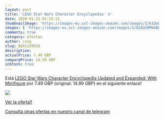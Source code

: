 ```yaml
---
layout: post
title: 'LEGO Star Wars Character Encyclopedia  U'
date: 2020-01-23 01:15:22
thumbnailImage: 'https://images-eu.ssl-images-amazon.com/images/I/61QaU9MkbBL._SL200_.jpg'
images: [ 'https://images-eu.ssl-images-amazon.com/images/I/61QaU9MkbBL._SL200_.jpg' ]
comments: true
category: ofertas
author: ring
slug: 0241195810
description:
actualPrice: 7.49 GBP
comparePrice: 14.99 GBP
inStock: true
---
```


Está [LEGO Star Wars Character Encyclopedia  Updated and Expanded: With Minifigure](https://www.amazon.com/dp/0241195810/?tag=redken08-20) por 7.49 GBP (original: 14.99 GBP) en el siguiente enlace!

[![](https://images-eu.ssl-images-amazon.com/images/I/61QaU9MkbBL._SL200_.jpg)](https://www.amazon.com/dp/0241195810/?tag=redken08-20)

[Ver la oferta!!](https://www.amazon.com/dp/0241195810/?tag=redken08-20)

[Consulta otras ofertas en nuestro canal de telegram](https://t.me/s/ofertas25)
